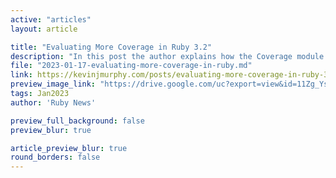 ```yaml
---
active: "articles"
layout: article

title: "Evaluating More Coverage in Ruby 3.2"
description: "In this post the author explains how the Coverage module can measure the coverage of a Ruby expression in a string passed to the eval method."
file: "2023-01-17-evaluating-more-coverage-in-ruby.md"
link: https://kevinjmurphy.com/posts/evaluating-more-coverage-in-ruby-3-2/ 
preview_image_link: "https://drive.google.com/uc?export=view&id=11Zg_YsW5MLayPz0ZC4R39RTh_siN1hU0"
tags: Jan2023
author: 'Ruby News'

preview_full_background: false
preview_blur: true

article_preview_blur: true
round_borders: false
---
```

